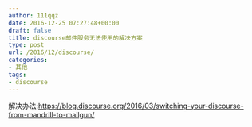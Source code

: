 ```yaml
---
author: 111qqz
date: 2016-12-25 07:27:48+00:00
draft: false
title: discourse邮件服务无法使用的解决方案
type: post
url: /2016/12/discourse/
categories:
- 其他
tags:
- discourse
---
```




解决办法:https://blog.discourse.org/2016/03/switching-your-discourse-from-mandrill-to-mailgun/
